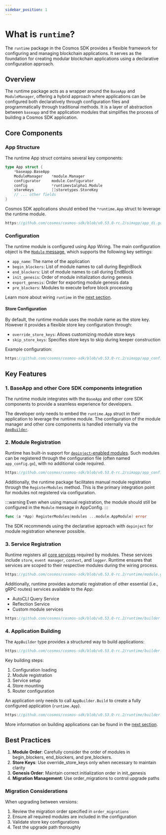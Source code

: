 ```yaml
---
sidebar_position: 1
---
```


# What is `runtime`?

The `runtime` package in the Cosmos SDK provides a flexible framework for configuring and managing blockchain applications. It serves as the foundation for creating modular blockchain applications using a declarative configuration approach.

## Overview

The runtime package acts as a wrapper around the `BaseApp` and `ModuleManager`, offering a hybrid approach where applications can be configured both declaratively through configuration files and programmatically through traditional methods.
It is a layer of abstraction between `baseapp` and the application modules that simplifies the process of building a Cosmos SDK application.

## Core Components

### App Structure

The runtime App struct contains several key components:

```go
type App struct {
    *baseapp.BaseApp
    ModuleManager    *module.Manager
    configurator     module.Configurator
    config           *runtimev1alpha1.Module
    storeKeys        []storetypes.StoreKey
    // ... other fields
}
```

Cosmos SDK applications should embed the `*runtime.App` struct to leverage the runtime module.

```go reference
https://github.com/cosmos/cosmos-sdk/blob/v0.53.0-rc.2/simapp/app_di.go#L60-L61
```

### Configuration

The runtime module is configured using App Wiring. The main configuration object is the [`Module` message](https://github.com/cosmos/cosmos-sdk/blob/v0.53.0-rc.2/proto/cosmos/app/runtime/v1alpha1/module.proto), which supports the following key settings:

* `app_name`: The name of the application
* `begin_blockers`: List of module names to call during BeginBlock
* `end_blockers`: List of module names to call during EndBlock
* `init_genesis`: Order of module initialization during genesis
* `export_genesis`: Order for exporting module genesis data
* `pre_blockers`: Modules to execute before block processing

Learn more about wiring `runtime` in the [next section](./01-app-go-di.md).

#### Store Configuration

By default, the runtime module uses the module name as the store key.
However it provides a flexible store key configuration through:

* `override_store_keys`: Allows customizing module store keys
* `skip_store_keys`: Specifies store keys to skip during keeper construction

Example configuration:

```go reference
https://github.com/cosmos/cosmos-sdk/blob/v0.53.0-rc.2/simapp/app_config.go#L133-L138
```

## Key Features

### 1. BaseApp and other Core SDK components integration

The runtime module integrates with the `BaseApp` and other core SDK components to provide a seamless experience for developers.

The developer only needs to embed the `runtime.App` struct in their application to leverage the runtime module.
The configuration of the module manager and other core components is handled internally via the [`AppBuilder`](#4-application-building).

### 2. Module Registration

Runtime has built-in support for [`depinject`-enabled modules](../building-modules/15-depinject.md).
Such modules can be registered through the configuration file (often named `app_config.go`), with no additional code required.

```go reference
https://github.com/cosmos/cosmos-sdk/blob/v0.53.0-rc.2/simapp/app_config.go#L210-L216
```

Additionally, the runtime package facilitates manual module registration through the `RegisterModules` method. This is the primary integration point for modules not registered via configuration.

:::warning
Even when using manual registration, the module should still be configured in the `Module` message in AppConfig.
:::

```go
func (a *App) RegisterModules(modules ...module.AppModule) error
```

The SDK recommends using the declarative approach with `depinject` for module registration whenever possible.

### 3. Service Registration

Runtime registers all [core services](https://pkg.go.dev/cosmossdk.io/core) required by modules.
These services include `store`, `event manager`, `context`, and `logger`.
Runtime ensures that services are scoped to their respective modules during the wiring process.

```go reference
https://github.com/cosmos/cosmos-sdk/blob/v0.53.0-rc.2/runtime/module.go#L201-L235
```

Additionally, runtime provides automatic registration of other essential (i.e., gRPC routes) services available to the App:

* AutoCLI Query Service
* Reflection Service
* Custom module services

```go reference
https://github.com/cosmos/cosmos-sdk/blob/v0.53.0-rc.2/runtime/builder.go#L52-L54
```

### 4. Application Building

The `AppBuilder` type provides a structured way to build applications:

```go reference
https://github.com/cosmos/cosmos-sdk/blob/v0.53.0-rc.2/runtime/builder.go#L14-L19
```

Key building steps:

1. Configuration loading
2. Module registration
3. Service setup
4. Store mounting
5. Router configuration

An application only needs to call `AppBuilder.Build` to create a fully configured application (`runtime.App`).

```go reference
https://github.com/cosmos/cosmos-sdk/blob/v0.53.0-rc.2/runtime/builder.go#L26-L57
```

More information on building applications can be found in the [next section](./02-app-building.md).

## Best Practices

1. **Module Order**: Carefully consider the order of modules in begin_blockers, end_blockers, and pre_blockers.
2. **Store Keys**: Use override_store_keys only when necessary to maintain clarity
3. **Genesis Order**: Maintain correct initialization order in init_genesis
4. **Migration Management**: Use order_migrations to control upgrade paths

### Migration Considerations

When upgrading between versions:

1. Review the migration order specified in `order_migrations`
2. Ensure all required modules are included in the configuration
3. Validate store key configurations
4. Test the upgrade path thoroughly
